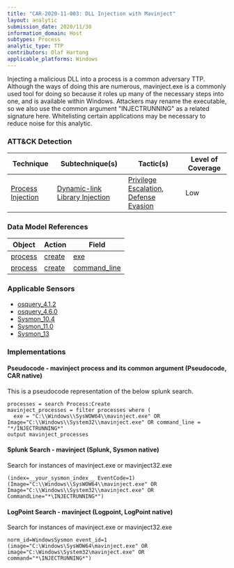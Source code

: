 ```yaml
---
title: "CAR-2020-11-003: DLL Injection with Mavinject"
layout: analytic
submission_date: 2020/11/30
information_domain: Host
subtypes: Process
analytic_type: TTP
contributors: Olaf Hartong
applicable_platforms: Windows
---
```


Injecting a malicious DLL into a process is a common adversary TTP. Although the ways of doing this are numerous, mavinject.exe is a commonly used tool for doing so because it roles up many of the necessary steps into one, and is available within Windows. Attackers may rename the executable, so we also use the common argument "INJECTRUNNING" as a related signature here. Whitelisting certain applications may be necessary to reduce noise for this analytic.


### ATT&CK Detection

|Technique|Subtechnique(s)|Tactic(s)|Level of Coverage|
|---|---|---|---|
|[Process Injection](https://attack.mitre.org/techniques/T1055/)|[Dynamic-link Library Injection](https://attack.mitre.org/techniques/T1055/001/)|[Privilege Escalation](https://attack.mitre.org/tactics/TA0004/), [Defense Evasion](https://attack.mitre.org/tactics/TA0005/)|Low|

### Data Model References

|Object|Action|Field|
|---|---|---|
|[process](/data_model/process) | [create](/data_model/process#create) | [exe](/data_model/process#exe) |
|[process](/data_model/process) | [create](/data_model/process#create) | [command_line](/data_model/process#command_line) |


### Applicable Sensors

- [osquery_4.1.2](/sensors/osquery_4.1.2)
- [osquery_4.6.0](/sensors/osquery_4.6.0)
- [Sysmon_10.4](/sensors/sysmon_10.4)
- [Sysmon_11.0](/sensors/sysmon_11.0)
- [Sysmon_13](/sensors/sysmon_13)

### Implementations

#### Pseudocode - mavinject process and its common argument (Pseudocode, CAR native)


This is a pseudocode representation of the below splunk search.


```
processes = search Process:Create
mavinject_processes = filter processes where (
  exe = "C:\\Windows\\SysWOW64\\mavinject.exe" OR Image="C:\\Windows\\System32\\mavinject.exe" OR command_line = "*/INJECTRUNNING*"
output mavinject_processes
```


#### Splunk Search - mavinject (Splunk, Sysmon native)


Search for instances of mavinject.exe or mavinject32.exe


```
(index=__your_sysmon_index__ EventCode=1) (Image="C:\\Windows\\SysWOW64\\mavinject.exe" OR Image="C:\\Windows\\System32\\mavinject.exe" OR CommandLine="*\INJECTRUNNING*")
```


#### LogPoint Search - mavinject (Logpoint, LogPoint native)


Search for instances of mavinject.exe or mavinject32.exe


```
norm_id=WindowsSysmon event_id=1 (image="C:\Windows\SysWOW64\mavinject.exe" OR image="C:\Windows\System32\mavinject.exe" OR command="*\INJECTRUNNING*")
```




